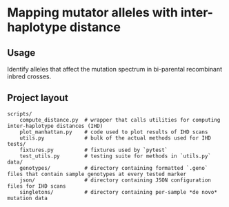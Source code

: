# Mapping mutator alleles with inter-haplotype distance

## Usage

Identify alleles that affect the mutation spectrum in bi-parental recombinant inbred crosses. 

## Project layout

    scripts/
        compute_distance.py  # wrapper that calls utilities for computing inter-haplotype distances (IHD)
        plot_manhattan.py    # code used to plot results of IHD scans
        utils.py             # bulk of the actual methods used for IHD
    tests/
        fixtures.py          # fixtures used by `pytest`
        test_utils.py        # testing suite for methods in `utils.py`
    data/
        genotypes/           # directory containing formatted `.geno` files that contain sample genotypes at every tested marker
        json/                # directory containing JSON configuration files for IHD scans
        singletons/          # directory containing per-sample *de novo* mutation data


